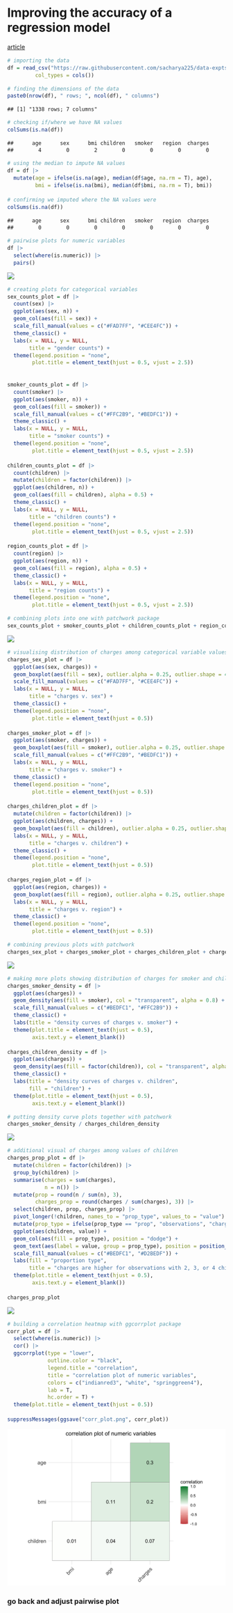 Improving the accuracy of a regression model
================

[article](https://towardsdatascience.com/how-to-improve-the-accuracy-of-a-regression-model-3517accf8604)

``` r
# importing the data
df = read_csv("https://raw.githubusercontent.com/sacharya225/data-expts/master/Health%20Insurance%20Cost%20Prediction/insurance.csv",
         col_types = cols())
```

``` r
# finding the dimensions of the data
paste0(nrow(df), " rows; ", ncol(df), " columns")
```

    ## [1] "1338 rows; 7 columns"

``` r
# checking if/where we have NA values
colSums(is.na(df))
```

    ##      age      sex      bmi children   smoker   region  charges 
    ##        4        0        2        0        0        0        0

``` r
# using the median to impute NA values
df = df |>
  mutate(age = ifelse(is.na(age), median(df$age, na.rm = T), age),
         bmi = ifelse(is.na(bmi), median(df$bmi, na.rm = T), bmi))

# confirming we imputed where the NA values were
colSums(is.na(df))
```

    ##      age      sex      bmi children   smoker   region  charges 
    ##        0        0        0        0        0        0        0

``` r
# pairwise plots for numeric variables
df |>
  select(where(is.numeric)) |>
  pairs()
```

<img src="healthcare_accuracy_files/figure-gfm/unnamed-chunk-6-1.png" style="display: block; margin: auto;" />

``` r
# creating plots for categorical variables
sex_counts_plot = df |>
  count(sex) |>
  ggplot(aes(sex, n)) +
  geom_col(aes(fill = sex)) +
  scale_fill_manual(values = c("#FAD7FF", "#CEE4FC")) +
  theme_classic() +
  labs(x = NULL, y = NULL,
       title = "gender counts") +
  theme(legend.position = "none",
        plot.title = element_text(hjust = 0.5, vjust = 2.5))
  

smoker_counts_plot = df |>
  count(smoker) |>
  ggplot(aes(smoker, n)) +
  geom_col(aes(fill = smoker)) +
  scale_fill_manual(values = c("#FFC2B9", "#BEDFC1")) +
  theme_classic() +
  labs(x = NULL, y = NULL,
       title = "smoker counts") +
  theme(legend.position = "none",
        plot.title = element_text(hjust = 0.5, vjust = 2.5))

children_counts_plot = df |>
  count(children) |>
  mutate(children = factor(children)) |>
  ggplot(aes(children, n)) +
  geom_col(aes(fill = children), alpha = 0.5) +
  theme_classic() +
  labs(x = NULL, y = NULL,
       title = "children counts") +
  theme(legend.position = "none",
        plot.title = element_text(hjust = 0.5, vjust = 2.5))

region_counts_plot = df |>
  count(region) |>
  ggplot(aes(region, n)) +
  geom_col(aes(fill = region), alpha = 0.5) +
  theme_classic() +
  labs(x = NULL, y = NULL,
       title = "region counts") +
  theme(legend.position = "none",
        plot.title = element_text(hjust = 0.5, vjust = 2.5))
```

``` r
# combining plots into one with patchwork package
sex_counts_plot + smoker_counts_plot + children_counts_plot + region_counts_plot
```

<img src="healthcare_accuracy_files/figure-gfm/unnamed-chunk-8-1.png" style="display: block; margin: auto;" />

``` r
# visualising distribution of charges among categorical variable values
charges_sex_plot = df |>
  ggplot(aes(sex, charges)) +
  geom_boxplot(aes(fill = sex), outlier.alpha = 0.25, outlier.shape = 4) +
  scale_fill_manual(values = c("#FAD7FF", "#CEE4FC")) +
  labs(x = NULL, y = NULL,
       title = "charges v. sex") +
  theme_classic() +
  theme(legend.position = "none",
        plot.title = element_text(hjust = 0.5))

charges_smoker_plot = df |>
  ggplot(aes(smoker, charges)) +
  geom_boxplot(aes(fill = smoker), outlier.alpha = 0.25, outlier.shape = 4) +
  scale_fill_manual(values = c("#FFC2B9", "#BEDFC1")) +
  labs(x = NULL, y = NULL,
       title = "charges v. smoker") +
  theme_classic() +
  theme(legend.position = "none",
        plot.title = element_text(hjust = 0.5))

charges_children_plot = df |>
  mutate(children = factor(children)) |>
  ggplot(aes(children, charges)) +
  geom_boxplot(aes(fill = children), outlier.alpha = 0.25, outlier.shape = 4, alpha = 0.5) +
  labs(x = NULL, y = NULL,
       title = "charges v. children") +
  theme_classic() +
  theme(legend.position = "none",
        plot.title = element_text(hjust = 0.5))

charges_region_plot = df |>
  ggplot(aes(region, charges)) +
  geom_boxplot(aes(fill = region), outlier.alpha = 0.25, outlier.shape = 4, alpha = 0.5) +
  labs(x = NULL, y = NULL,
       title = "charges v. region") +
  theme_classic() +
  theme(legend.position = "none",
        plot.title = element_text(hjust = 0.5))
```

``` r
# combining previous plots with patchwork
charges_sex_plot + charges_smoker_plot + charges_children_plot + charges_region_plot
```

<img src="healthcare_accuracy_files/figure-gfm/unnamed-chunk-10-1.png" style="display: block; margin: auto;" />

``` r
# making more plots showing distribution of charges for smoker and children
charges_smoker_density = df |>
  ggplot(aes(charges)) +
  geom_density(aes(fill = smoker), col = "transparent", alpha = 0.8) +
  scale_fill_manual(values = c("#BEDFC1", "#FFC2B9")) +
  theme_classic() +
  labs(title = "density curves of charges v. smoker") +
  theme(plot.title = element_text(hjust = 0.5),
        axis.text.y = element_blank())

charges_children_density = df |>
  ggplot(aes(charges)) +
  geom_density(aes(fill = factor(children)), col = "transparent", alpha = 0.25) +
  theme_classic() +
  labs(title = "density curves of charges v. children",
       fill = "children") +
  theme(plot.title = element_text(hjust = 0.5),
        axis.text.y = element_blank())
```

``` r
# putting density curve plots together with patchwork
charges_smoker_density / charges_children_density
```

<img src="healthcare_accuracy_files/figure-gfm/unnamed-chunk-12-1.png" style="display: block; margin: auto;" />

``` r
# additional visual of charges among values of children
charges_prop_plot = df |>
  mutate(children = factor(children)) |>
  group_by(children) |>
  summarise(charges = sum(charges),
            n = n()) |>
  mutate(prop = round(n / sum(n), 3),
         charges_prop = round(charges / sum(charges), 3)) |>
  select(children, prop, charges_prop) |>
  pivot_longer(!children, names_to = "prop_type", values_to = "value") |>
  mutate(prop_type = ifelse(prop_type == "prop", "observations", "charges")) |>
  ggplot(aes(children, value)) +
  geom_col(aes(fill = prop_type), position = "dodge") +
  geom_text(aes(label = value, group = prop_type), position = position_dodge(width = 1), vjust = -0.5, size = 3) +
  scale_fill_manual(values = c("#BEDFC1", "#D2BEDF")) +
  labs(fill = "proportion type",
       title = "charges are higher for observations with 2, 3, or 4 children") +
  theme(plot.title = element_text(hjust = 0.5),
        axis.text.y = element_blank())

charges_prop_plot
```

<img src="healthcare_accuracy_files/figure-gfm/unnamed-chunk-13-1.png" style="display: block; margin: auto;" />

``` r
# building a correlation heatmap with ggcorrplot package
corr_plot = df |>
  select(where(is.numeric)) |>
  cor() |>
  ggcorrplot(type = "lower",
             outline.color = "black",
             legend.title = "correlation",
             title = "correlation plot of numeric variables",
             colors = c("indianred3", "white", "springgreen4"),
             lab = T,
             hc.order = T) +
  theme(plot.title = element_text(hjust = 0.5))

suppressMessages(ggsave("corr_plot.png", corr_plot))
```

![](corr_plot.png)

### go back and adjust pairwise plot
